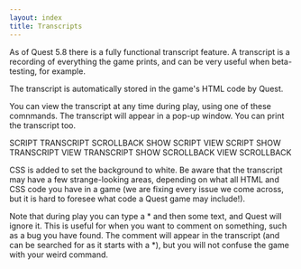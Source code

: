 ```yaml
---
layout: index
title: Transcripts
---
```


As of Quest 5.8 there is a fully functional transcript feature. A transcript is a recording of everything the game prints, and can be very useful when beta-testing, for example.

The transcript is automatically stored in the game's HTML code by Quest.

You can view the transcript at any time during play, using one of these comnmands. The transcript will appear in a pop-up window. You can print the transcript too.

SCRIPT
TRANSCRIPT
SCROLLBACK
SHOW SCRIPT
VIEW SCRIPT
SHOW TRANSCRIPT
VIEW TRANSCRIPT
SHOW SCROLLBACK
VIEW SCROLLBACK

CSS is added to set the background to white. Be aware that the transcript may have a few strange-looking areas, depending on what all HTML and CSS code you have in a game (we are fixing every issue we come across, but it is hard to foresee what code a Quest game may include!).

Note that during play you can type a * and then some text, and Quest will ignore it. This is useful for when you want to comment on something, such as a bug you have found. The comment will appear in the transcript (and can be searched for as it starts with a *), but you will not confuse the game with your weird command.